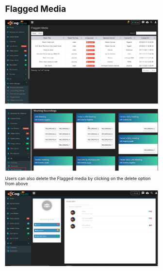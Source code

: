 # Flagged Media

![](../../.gitbook/assets/flaag_med.png)

![](../../.gitbook/assets/image%20%2897%29.png)

Users can also delete the Flagged media by clicking on the delete option from above 

![](../../.gitbook/assets/image%20%28191%29.png)

